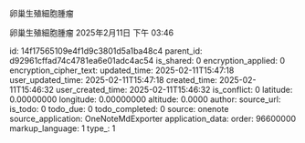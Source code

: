 卵巢生殖細胞腫瘤

卵巢生殖細胞腫瘤
2025年2月11日
下午 03:46


id: 14f17565109e4f1d9c3801d5a1ba48c4
parent_id: d92961cffad74c4781ea6e01adc4ac54
is_shared: 0
encryption_applied: 0
encryption_cipher_text: 
updated_time: 2025-02-11T15:47:18
user_updated_time: 2025-02-11T15:47:18
created_time: 2025-02-11T15:46:32
user_created_time: 2025-02-11T15:46:32
is_conflict: 0
latitude: 0.00000000
longitude: 0.00000000
altitude: 0.0000
author: 
source_url: 
is_todo: 0
todo_due: 0
todo_completed: 0
source: onenote
source_application: OneNoteMdExporter
application_data: 
order: 96600000
markup_language: 1
type_: 1